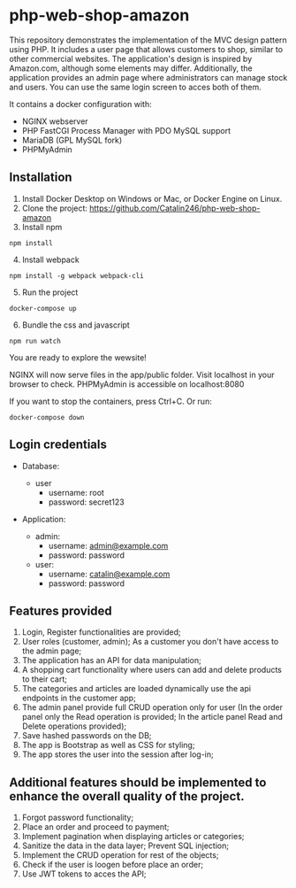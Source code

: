 # php-web-shop-amazon

This repository demonstrates the implementation of the MVC design pattern using PHP. It includes a user page that allows customers to shop, similar to other commercial websites. The application's design is inspired by Amazon.com, although some elements may differ. Additionally, the application provides an admin page where administrators can manage stock and users. You can use the same login screen to acces both of them.

It contains a docker configuration with:

- NGINX webserver
- PHP FastCGI Process Manager with PDO MySQL support
- MariaDB (GPL MySQL fork)
- PHPMyAdmin

## Installation

1. Install Docker Desktop on Windows or Mac, or Docker Engine on Linux.
2. Clone the project: https://github.com/Catalin246/php-web-shop-amazon
3. Install npm

`npm install`

4. Install webpack

`npm install -g webpack webpack-cli`

5. Run the project

`docker-compose up`

6. Bundle the css and javascript

`npm run watch`

You are ready to explore the wewsite!

NGINX will now serve files in the app/public folder. Visit localhost in your browser to check.
PHPMyAdmin is accessible on localhost:8080

If you want to stop the containers, press Ctrl+C.
Or run:

`docker-compose down`

## Login credentials

- Database:

  - user
    - username: root
    - password: secret123

- Application:

  - admin:
    - username: admin@example.com
    - password: password
  - user:
    - username: catalin@example.com
    - password: password

## Features provided

1. Login, Register functionalities are provided;
2. User roles (customer, admin); As a customer you don't have access to the admin page;
3. The application has an API for data manipulation;
4. A shopping cart functionality where users can add and delete products to their cart;
5. The categories and articles are loaded dynamically use the api endpoints in the customer app;
6. The admin panel provide full CRUD operation only for user (In the order panel only the Read operation is provided; In the article panel Read and Delete operations provided);
7. Save hashed passwords on the DB;
8. The app is Bootstrap as well as CSS for styling;
9. The app stores the user into the session after log-in;

## Additional features should be implemented to enhance the overall quality of the project.

1. Forgot password functionality;
2. Place an order and proceed to payment;
3. Implement pagination when displaying articles or categories;
4. Sanitize the data in the data layer; Prevent SQL injection;
5. Implement the CRUD operation for rest of the objects;
6. Check if the user is loogen before place an order;
7. Use JWT tokens to acces the API;
